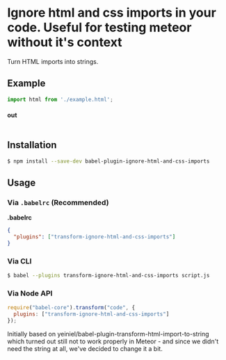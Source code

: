 # Ignore html and css imports in your code. Useful for testing meteor without it's context
Turn HTML imports into strings.

## Example

```js
import html from './example.html';
```

#### out
```js
```

## Installation

```sh
$ npm install --save-dev babel-plugin-ignore-html-and-css-imports
```

## Usage

### Via `.babelrc` (Recommended)

**.babelrc**

```json
{
  "plugins": ["transform-ignore-html-and-css-imports"]
}
```

### Via CLI

```sh
$ babel --plugins transform-ignore-html-and-css-imports script.js
```

### Via Node API

```javascript
require("babel-core").transform("code", {
  plugins: ["transform-ignore-html-and-css-imports"]
});
```


Initially based on yeiniel/babel-plugin-transform-html-import-to-string which turned out still not to work properly in Meteor - and since we didn't need the string at all, we've decided to change it a bit.
